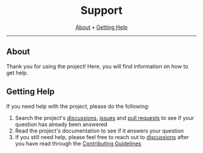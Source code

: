 <!-- markdownlint-disable MD041 -->

<div align="center">

# Support

[About](#about)
•
[Getting Help](#getting-help)

</div>

---

## About

Thank you for using the project! Here, you will find information on how to get
help.

## Getting Help

If you need help with the project, please do the following:

1. Search the project's [discussions](https://github.com/akikanellis/branch-name-validator-test/discussions),
   [issues](https://github.com/akikanellis/branch-name-validator-test/issues) and [pull requests](https://github.com/akikanellis/branch-name-validator-test/pulls) to see if your
   question has already been answered
2. Read the project's documentation to see if it answers your question
3. If you still need help, please feel free to reach out to
   [discussions](https://github.com/akikanellis/branch-name-validator-test/discussions) after you have read through the
   [Contributing Guidelines](CONTRIBUTING.md)
